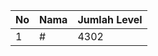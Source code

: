 | No | Nama            | Jumlah Level |
|----|-----------------|--------------|
| 1  | #    |    4302        |
